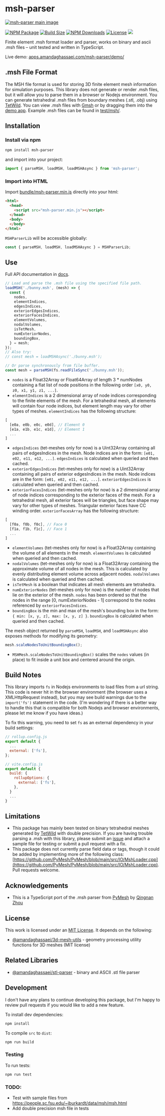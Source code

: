 # msh-parser
[![msh-parser main image](./main-image.jpg)](https://apps.amandaghassaei.com/msh-parser/demo/)

[![NPM Package](https://img.shields.io/npm/v/msh-parser)](https://www.npmjs.com/package/msh-parser)
[![Build Size](https://img.shields.io/bundlephobia/min/msh-parser)](https://bundlephobia.com/result?p=msh-parser)
[![NPM Downloads](https://img.shields.io/npm/dw/msh-parser)](https://www.npmtrends.com/msh-parser)
[![License](https://img.shields.io/npm/l/msh-parser)](https://github.com/amandaghassaei/msh-parser/blob/main/LICENSE.txt)
![](https://img.shields.io/badge/Coverage-98%25-83A603.svg?prefix=$coverage$)

Finite element .msh format loader and parser, works on binary and ascii .msh files – unit tested and written in TypeScript.

Live demo: [apps.amandaghassaei.com/msh-parser/demo/](https://apps.amandaghassaei.com/msh-parser/demo/)


## .msh File Format

The MSH file format is used for storing 3D finite element mesh information for simulation purposes.  This library does not generate or render .msh files, but it will allow you to parse them in a browser or Nodejs environment.  You can generate tetrahedral .msh files from boundary meshes (.stl, .obj) using [TetWild](https://wildmeshing.github.io/tetwild/).  You can view .msh files with [Gmsh](https://gmsh.info/) or by dragging them into the [demo app](https://apps.amandaghassaei.com/msh-parser/demo/).  Example .msh files can be found in [test/msh/](https://github.com/amandaghassaei/msh-parser/tree/main/test/msh).


## Installation

### Install via npm

```sh
npm install msh-parser
```

and import into your project:

```js
import { parseMSH, loadMSH, loadMSHAsync } from 'msh-parser';
```

### Import into HTML

Import [bundle/msh-parser.min.js](https://github.com/amandaghassaei/msh-parser/blob/main/dist/msh-parser.min.js) directly into your html:

```html
<html>
  <head>
    <script src="msh-parser.min.js"></script>
  </head>
  <body>
  </body>
</html>
```

`MSHParserLib` will be accessible globally:

```js
const { parseMSH, loadMSH, loadMSHAsync } = MSHParserLib;
```


## Use

Full API documentation in [docs](https://github.com/amandaghassaei/msh-parser/blob/main/docs/).

```js
// Load and parse the .msh file using the specified file path.
loadMSH('./bunny.msh', (mesh) => {
  const {
    nodes,
    elementIndices,
    edgesIndices,
    exteriorEdgesIndices,
    exteriorFacesIndices,
    elementVolumes,
    nodalVolumes,
    isTetMesh,
    numExteriorNodes,
    boundingBox,
  } = mesh;
});
// Also try:
// const mesh = loadMSHAsync('./bunny.msh');

// Or parse synchronously from file buffer.
const mesh = parseMSH(fs.readFileSync('./bunny.msh'));
```

- `nodes` is a Float32Array or Float64Array of length 3 * numNodes containing a flat list of node positions in the following order `[x0, y0, z0, x1, y1, z1, ...]`.
- `elementIndices` is a 2 dimensional array of node indices corresponding to the finite elements of the mesh.  For a tetrahedral mesh, all elements will contain four node indices, but element length may vary for other types of meshes.  `elementIndices` has the following structure:
```js
[
  [e0a, e0b, e0c, e0d], // Element 0
  [e1a, e1b, e1c, e1d], // Element 1
  ...
]
```
- `edgesIndices` (tet-meshes only for now) is a Uint32Array containing all pairs of edgesIndices in the mesh.  Node indices are in the form: `[e01, e02, e11, e12, ...]`.  `edgesIndices` is calculated when queried and then cached.
- `exteriorEdgesIndices` (tet-meshes only for now) is a Uint32Array containing all pairs of exterior edgesIndices in the mesh.  Node indices are in the form: `[e01, e02, e11, e12, ...]`.  `exteriorEdgesIndices` is calculated when queried and then cached.
- `exteriorFacesIndices` (tet-meshes only for now) is a 2 dimensional array of node indices corresponding to the exterior faces of the mesh.  For a tetrahedral mesh, all exterior faces will be triangles, but face shape may vary for other types of meshes.  Triangular exterior faces have CC winding order.  `exteriorFacesArray` has the following structure:
```js
[
  [f0a, f0b, f0c], // Face 0
  [f1a, f1b, f1c], // Face 1
  ...
]
```
- `elementVolumes` (tet-meshes only for now) is a Float32Array containing the volume of all elements in the mesh.  `elementVolumes` is calculated when queried and then cached.
- `nodalVolumes` (tet-meshes only for now) is a Float32Array containing the approximate volume of all nodes in the mesh.  This is calculated by evenly distributing element volume across adjacent nodes.  `nodalVolumes` is calculated when queried and then cached.
- `isTetMesh` is a boolean that indicates all mesh elements are tetrahedra.
- `numExteriorNodes` (tet-meshes only for now) is the number of nodes that lie on the exterior of the mesh.  `nodes` has been ordered so that the nodes in the range [0, numExteriorNodes - 1] correspond to the nodes referenced by `exteriorFacesIndices`.
- `boundingBox` is the min and max of the mesh's bounding box in the form: `{ min: [x, y, z], max: [x, y, z] }`.  `boundingBox` is calculated when queried and then cached.


The mesh object returned by `parseMSH`, `loadMSH`, and `loadMSHAsync` also exposes methods for modifying its geometry:

```js
mesh.scaleNodesToUnitBoundingBox();
```

- `MSHMesh.scaleNodesToUnitBoundingBox()` scales the `nodes` values (in place) to fit inside a unit box and centered around the origin.


## Build Notes

This library imports `fs` in Nodejs environments to load files from a url string.  This code is never hit in the browser environment (the browser uses a XMLHttpRequest instead), but you may see build warnings due to the `import('fs')` statement in the code.  (I'm wondering if there is a better way to handle this that is compatible for both Nodejs and browser environments, please let me know if you have ideas.)

To fix this warning, you need to set `fs` as an external dependency in your build settings:

```js
// rollup.config.js
export default {
  ...
  external: ['fs'],
};
```

```js
// vite.config.js
export default {
  build: {
    rollupOptions: {
      external: ['fs'],
    },
  }
  ...
}
```


## Limitations

- This package has mainly been tested on binary tetrahedral meshes generated by [TetWild](https://wildmeshing.github.io/tetwild/) with double precision.  If you are having trouble parsing a .msh with this library, please submit an [issue](https://github.com/amandaghassaei/msh-parser/issues) and attach a sample file for testing or submit a pull request with a fix.
- This package does not currently parse field data or tags, though it could be added by implementing more of the following class: [https://github.com/PyMesh/PyMesh/blob/main/src/IO/MshLoader.cpp](https://github.com/PyMesh/PyMesh/blob/main/src/IO/MshLoader.cpp).  Pull requests welcome.


## Acknowledgements

- This is a TypeScript port of the .msh parser from [PyMesh](https://github.com/PyMesh/PyMesh) by [Qingnan Zhou](https://research.adobe.com/person/qingnan-zhou/)


## License

This work is licensed under an [MIT License](https://github.com/amandaghassaei/msh-parser/blob/main/LICENSE.txt).  It depends on the following:

- [@amandaghassaei/3d-mesh-utils](https://www.npmjs.com/package/@amandaghassaei/3d-mesh-utils) - geometry processing utility functions for 3D meshes (MIT license)


## Related Libraries

- [@amandaghassaei/stl-parser](https://www.npmjs.com/package/@amandaghassaei/stl-parser) - binary and ASCII .stl file parser


## Development

I don't have any plans to continue developing this package, but I'm happy to review pull requests if you would like to add a new feature.

To install dev dependencies:

```sh
npm install
```

To compile `src` to `dist`:

```sh
npm run build
```

### Testing

To run tests:

```sh
npm run test
```


### TODO:

- Test with sample files from https://people.sc.fsu.edu/~jburkardt/data/msh/msh.html
- Add double precision msh file in tests
